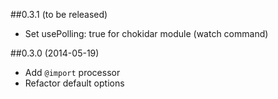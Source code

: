 ##0.3.1 (to be released)

* Set usePolling: true for chokidar module (watch command)

##0.3.0 (2014-05-19)

* Add `@import` processor
* Refactor default options